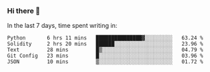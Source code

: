### Hi there 👋

In the last 7 days, time spent writing in:

<!--START_SECTION:waka-->
```text
Python       6 hrs 11 mins   ███████████████▓░░░░░░░░░   63.24 % 
Solidity     2 hrs 20 mins   ██████░░░░░░░░░░░░░░░░░░░   23.96 % 
Text         28 mins         █▒░░░░░░░░░░░░░░░░░░░░░░░   04.79 % 
Git Config   23 mins         █░░░░░░░░░░░░░░░░░░░░░░░░   03.96 % 
JSON         10 mins         ▒░░░░░░░░░░░░░░░░░░░░░░░░   01.72 % 
```
<!--END_SECTION:waka-->
<!--
**jimtje/jimtje** is a ✨ _special_ ✨ repository because its `README.md` (this file) appears on your GitHub profile.


Here are some ideas to get you started:

- 🔭 I’m currently working on ...
- 🌱 I’m currently learning ...
- 👯 I’m looking to collaborate on ...
- 🤔 I’m looking for help with ...
- 💬 Ask me about ...
- 📫 How to reach me: ...
- 😄 Pronouns: ...
- ⚡ Fun fact: ...
-->
